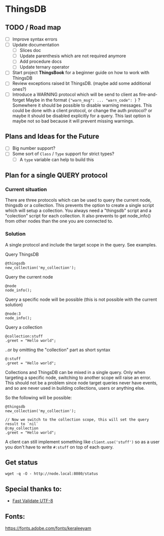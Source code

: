 # ThingsDB

## TODO / Road map

- [ ] Improve syntax errors
- [ ] Update documentation
  - [ ] Slices doc
  - [ ] Update parenthesis which are not required anymore
  - [ ] Add procedure docs
  - [ ] Update ternary operator
- [ ] Start project **ThingsBook** for a beginner guide on how to work with ThingsDB
- [ ] Review exceptions raised bt ThingsDB. (maybe add some additional ones?)
- [ ] Introduce a WARNING protocol which will be send to client as fire-and-forget
      Maybe in the format `{"warn_msg": ... "warn_code": }` ?
      Somewhere it should be possible to disable warning messages. This could be
      done with a client protocol, or change the auth protocol? or maybe it should
      be disabled explicitly for a query. This last option is maybe not so bad
      because it will prevent missing warnings.

## Plans and Ideas for the Future
- [ ] Big number support?
- [ ] Some sort of `Class` / `Type` support for strict types?
  - [ ] A `type` variable can help to build this

## Plan for a single QUERY protocol

### Current situation
There are three protocols which can be used to query the current node, thingsdb
or a collection. This prevents the option to create a single script which will
setup a collection. You always need a "thingsdb" script and a "colection" script
for each collection. It also prevents to get node_info() from other nodes than
the one you are connected to.

### Solution
A single protocol and include the target scope in the query. See examples.

Query ThingsDB
```
@thingsdb
new_collection('my_collection');
```

Query the current node
```
@node
node_info();
```

Query a specific node will be possible (this is not possible with the current solution)
```
@node:3
node_info();
```

Query a collection
```
@collection:stuff
.greet = "Hello world";
```

..or by omitting the "collection" part as short syntax
```
@:stuff
.greet = "Hello world";
```

Collections and ThingsDB can be mixed in a single query. Only when targeting a
specific node, switching to another scope will raise an error. This should not
be a problem since node target queries never have events, and so are never used
in building collections, users or anything else.

So the following will be possible:
```
@thingsdb
new_collection('my_collection');

// Now we switch to the collection scope, this will set the query result to `nil`
@:my_collection
.greet = "Hello world";
```

A client can still implement something like `client.use('stuff')` so as a user
you don't have to write `#:stuff` on top of each query.


## Get status

```
wget -q -O - http://node.local:8080/status
```

## Special thanks to:

 - [Fast Validate UTF-8](https://github.com/lemire/fastvalidate-utf-8)

## Fonts:

https://fonts.adobe.com/fonts/keraleeyam
